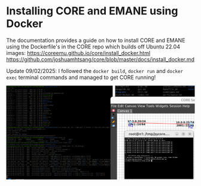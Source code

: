 # Installing CORE and EMANE using Docker

The documentation provides a guide on how to install CORE 
and EMANE using the Dockerfile's in the CORE repo which builds 
off Ubuntu 22.04 images:
https://coreemu.github.io/core/install_docker.html
https://github.com/joshuamhtsang/core/blob/master/docs/install_docker.md

Update 09/02/2025:
I followed the `docker build`, `docker run` and `docker exec` terminal
commands and managed to get CORE running!

![screenshot](images/docker_install_of_core.png)

